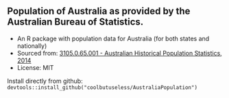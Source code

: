 

Population of Australia as provided by the Australian Bureau of Statistics.
---------------------------------------------------------------------------

* An R package with population data for Australia (for both states and nationally)
* Sourced from: [3105.0.65.001 - Australian Historical Population Statistics, 2014](http://www.abs.gov.au/AUSSTATS/abs@.nsf/DetailsPage/3105.0.65.0012014?OpenDocument)
* License: MIT


Install directly from github:
    `devtools::install_github("coolbutuseless/AustraliaPopulation")`